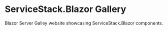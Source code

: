 # ServiceStack.Blazor Gallery

Blazor Server Galley website showcasing ServiceStack.Blazor components.